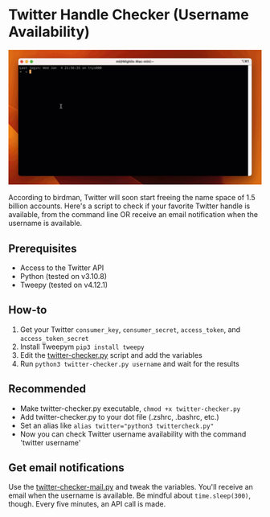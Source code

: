 # Twitter Handle Checker (Username Availability)

![Twitter Handle Checker (Username Availability)](https://github.com/verfasor/twitter-handle-checker/blob/main/twitter-handle-checker.gif)

According to birdman, Twitter will soon start freeing the name space of 1.5 billion accounts. Here's a script to check if your favorite Twitter handle is available, from the command line OR receive an email notification when the username is available.

## Prerequisites

- Access to the Twitter API
- Python (tested on v3.10.8)
- Tweepy (tested on v4.12.1)

## How-to

1. Get your Twitter `consumer_key`, `consumer_secret`, `access_token`, and `access_token_secret`
2. Install Tweepym `pip3 install tweepy`
3. Edit the [twitter-checker.py](https://github.com/verfasor/twitter-handle-checker/blob/main/twitter-checker.py) script and add the variables
4. Run `python3 twitter-checker.py username` and wait for the results

## Recommended 

- Make twitter-checker.py executable, `chmod +x twitter-checker.py`
- Add twitter-checker.py to your dot file (.zshrc, .bashrc, etc.) 
- Set an alias like `alias twitter="python3 twittercheck.py"`
- Now you can check Twitter username availability with the command 'twitter username'

## Get email notifications

Use the [twitter-checker-mail.py](https://github.com/verfasor/twitter-handle-checker/blob/main/twitter-checker-mail.py) and tweak the variables. You'll receive an email when the username is available. Be mindful about `time.sleep(300)`, though. Every five minutes, an API call is made. 
